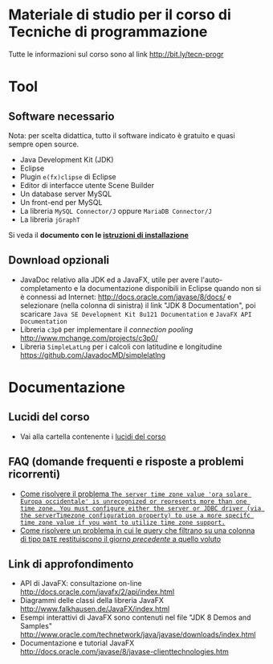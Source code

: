 # Materiale di studio per il corso di Tecniche di programmazione

Tutte le informazioni sul corso sono al link <http://bit.ly/tecn-progr>

# Tool

## Software necessario

Nota: per scelta didattica, tutto il software indicato è gratuito e quasi sempre open source.

* Java Development Kit (JDK)
* Eclipse
* Plugin `e(fx)clipse` di Eclipse
* Editor di interfacce utente Scene Builder
* Un database server MySQL
* Un front-end per MySQL
* La libreria `MySQL Connector/J` oppure `MariaDB Connector/J`
* La libreria `jGraphT`

Si veda il **documento con le [istruzioni di installazione](./install-instructions/software-install.md)**

## Download opzionali

* JavaDoc relativo alla JDK ed a JavaFX, utile per avere l'auto-completamento e la documentazione disponibili in Eclipse quando non si è connessi ad Internet: <http://docs.oracle.com/javase/8/docs/> e selezionare (nella colonna di sinistra) il link "JDK 8 Documentation", poi scaricare `Java SE Development Kit 8u121 Documentation` e `JavaFX API Documentation`
* Libreria `c3p0` per implementare il *connection pooling* <http://www.mchange.com/projects/c3p0/>
* Libreria `SimpleLatLng` per i calcoli con latitudine e longitudine <https://github.com/JavadocMD/simplelatlng>

# Documentazione

## Lucidi del corso
* Vai alla cartella contenente i [lucidi del corso](https://github.com/TdP-2019/materiale/tree/master/slides)

## FAQ (domande frequenti e risposte a problemi ricorrenti)

*  [Come risolvere il problema `The server time zone value 'ora solare Europa occidentale' is unrecognized or represents more than one time zone. You must configure either the server or JDBC driver (via the serverTimezone configuration property) to use a more specifc time zone value if you want to utilize time zone support.`](./faq/timezone.md)
* [Come risolvere un problema in cui le query che filtrano su una colonna di tipo `DATE` restituiscono il giorno *precedente* a quello voluto](./faq/conversione-date.md)

## Link di approfondimento

* API di JavaFX: consultazione on-line <http://docs.oracle.com/javafx/2/api/index.html>
* Diagrammi delle classi della libreria JavaFX <http://www.falkhausen.de/JavaFX/index.html>
* Esempi interattivi di JavaFX sono contenuti nel file "JDK 8 Demos and Samples" <http://www.oracle.com/technetwork/java/javase/downloads/index.html>
* Documentazione e tutorial JavaFX <http://docs.oracle.com/javase/8/javase-clienttechnologies.htm>

